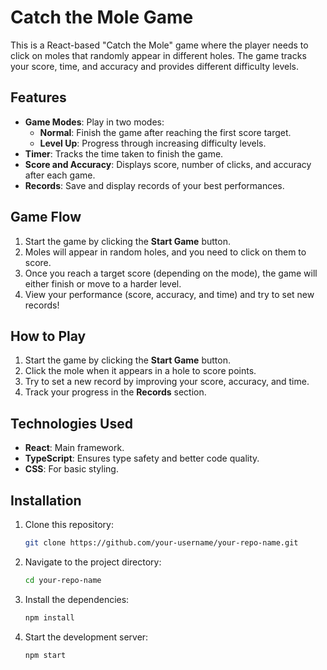 # Catch the Mole Game

This is a React-based "Catch the Mole" game where the player needs to click on moles that randomly appear in different holes. The game tracks your score, time, and accuracy and provides different difficulty levels.

## Features
- **Game Modes**: Play in two modes: 
  - **Normal**: Finish the game after reaching the first score target.
  - **Level Up**: Progress through increasing difficulty levels.
- **Timer**: Tracks the time taken to finish the game.
- **Score and Accuracy**: Displays score, number of clicks, and accuracy after each game.
- **Records**: Save and display records of your best performances.

## Game Flow
1. Start the game by clicking the **Start Game** button.
2. Moles will appear in random holes, and you need to click on them to score.
3. Once you reach a target score (depending on the mode), the game will either finish or move to a harder level.
4. View your performance (score, accuracy, and time) and try to set new records!

## How to Play

1. Start the game by clicking the **Start Game** button.
2. Click the mole when it appears in a hole to score points.
3. Try to set a new record by improving your score, accuracy, and time.
4. Track your progress in the **Records** section.

## Technologies Used

- **React**: Main framework.
- **TypeScript**: Ensures type safety and better code quality.
- **CSS**: For basic styling.


## Installation

1. Clone this repository:
   ```bash
   git clone https://github.com/your-username/your-repo-name.git
   ```
2. Navigate to the project directory:
   ```bash
   cd your-repo-name
   ```
3. Install the dependencies:
   ```bash
   npm install
   ```
4. Start the development server:
   ```bash
   npm start
   ```
